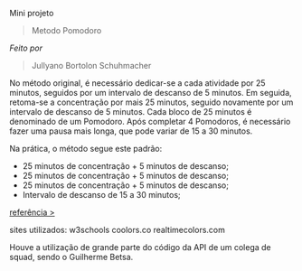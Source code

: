 Mini projeto 
> Metodo Pomodoro

*Feito por*
> Jullyano Bortolon Schuhmacher

No método original, é necessário dedicar-se a cada atividade por 25 minutos, seguidos por um intervalo de descanso de 5 minutos. Em seguida, retoma-se a concentração por mais 25 minutos, seguido novamente por um intervalo de descanso de 5 minutos. Cada bloco de 25 minutos é denominado de um Pomodoro. Após completar 4 Pomodoros, é necessário fazer uma pausa mais longa, que pode variar de 15 a 30 minutos.

Na prática, o método segue este padrão:

* 25 minutos de concentração + 5 minutos de descanso;
* 25 minutos de concentração + 5 minutos de descanso;
* 25 minutos de concentração + 5 minutos de descanso;
* Intervalo de descanso de 15 a 30 minutos;

[referência >](https://rockcontent.com/br/blog/tecnica-pomodoro/#:~:text=É%20um%20método%20de%20gerenciamento,a%20própria%20produtividade%20nas%20tarefas.)


sites utilizados:
w3schools
coolors.co
realtimecolors.com


Houve a utilização de grande parte do código da API de um colega de squad, sendo o Guilherme Betsa.

